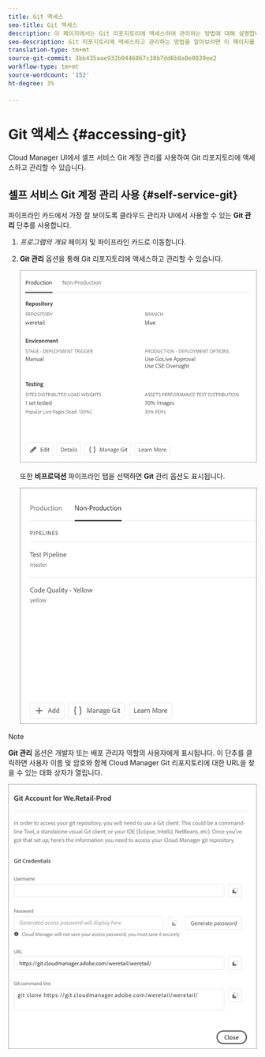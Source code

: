 ```yaml
---
title: Git 액세스
seo-title: Git 액세스
description: 이 페이지에서는 Git 리포지토리에 액세스하여 관리하는 방법에 대해 설명합니다.
seo-description: Git 리포지토리에 액세스하고 관리하는 방법을 알아보려면 이 페이지를 따르십시오.
translation-type: tm+mt
source-git-commit: 3bb435aae932b9446867c30b7dd6b0a8e0839ee2
workflow-type: tm+mt
source-wordcount: '152'
ht-degree: 3%

---
```



# Git 액세스 {#accessing-git}

Cloud Manager UI에서 셀프 서비스 Git 계정 관리를 사용하여 Git 리포지토리에 액세스하고 관리할 수 있습니다.

## 셀프 서비스 Git 계정 관리 사용 {#self-service-git}

파이프라인 카드에서 가장 잘 보이도록 클라우드 관리자 UI에서 사용할 수 있는 **Git 관리** 단추를 사용합니다.

1. *프로그램의 개요* 페이지 및 파이프라인 카드로 이동합니다.

1. **Git 관리** 옵션을 통해 Git 리포지토리에 액세스하고 관리할 수 있습니다.

   ![](assets/manage-git1.png)

   또한 **비프로덕션** 파이프라인 탭을 선택하면 **Git** 관리 옵션도 표시됩니다.

   ![](assets/manage-git-new2.png)

>[!NOTE]
>
>**Git 관리** 옵션은 개발자 또는 배포 관리자 역할의 사용자에게 표시됩니다. 이 단추를 클릭하면 사용자 이름 및 암호와 함께 Cloud Manager Git 리포지토리에 대한 URL을 찾을 수 있는 대화 상자가 열립니다.

![](assets/manage-git3.png)



